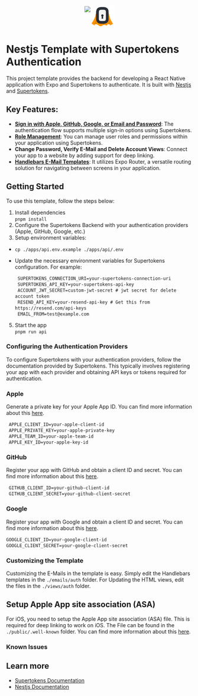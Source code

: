 <p align="center" style="display:flex; justify-content:center; align-items:center">
      <img src="https://nestjs.com/img/logo-small.svg" height="56"><img src="../../docs/supertokens-logo.png" height="64">
</p>

# Nestjs Template with Supertokens Authentication

This project template provides the backend for developing a React Native application with Expo and Supertokens to authenticate. It is built with [Nestjs](https://nestjs.com/) and [Supertokens](https://supertokens.io/).

## Key Features:

- [**Sign in with Apple, GitHub, Google, or Email and Password**](https://supertokens.com/docs/thirdpartyemailpassword/introduction): The authentication flow supports multiple sign-in options using Supertokens.
- [**Role Management**](https://supertokens.com/docs/userroles/introduction): You can manage user roles and permissions within your application using Supertokens.
- **Change Password, Verify E-Mail and Delete Account Views**: Connect your app to a website by adding support for deep linking.
- [**Handlebars E-Mail Templates**](https://handlebarsjs.com/): It utilizes Expo Router, a versatile routing solution for navigating between screens in your application.

## Getting Started

To use this template, follow the steps below:

1. Install dependencies  
   `pnpm install`
2. Configure the Supertokens Backend with your authentication providers (Apple, GitHub, Google, etc.)
3. Setup environment variables:

- `cp ./apps/api.env.example ./apps/api/.env`
- Update the necessary environment variables for Supertokens configuration. For example:

  ```
   SUPERTOKENS_CONNECTION_URI=your-supertokens-connection-uri
   SUPERTOKENS_API_KEY=your-supertokens-api-key
   ACCOUNT_JWT_SECRET=custom-jwt-secret # jwt secret for delete account token
   RESEND_API_KEY=your-resend-api-key # Get this from https://resend.com/api-keys
   EMAIL_FROM=test@example.com
  ```

5. Start the app  
   `pnpm run api`

### Configuring the Authentication Providers

To configure Supertokens with your authentication providers, follow the documentation provided by Supertokens. This typically involves registering your app with each provider and obtaining API keys or tokens required for authentication.

### Apple

Generate a private key for your Apple App ID. You can find more information about this [here](https://developer.apple.com/help/account/configure-app-capabilities/configure-sign-in-with-apple-for-the-web/).

```
 APPLE_CLIENT_ID=your-apple-client-id
 APPLE_PRIVATE_KEY=your-apple-private-key
 APPLE_TEAM_ID=your-apple-team-id
 APPLE_KEY_ID=your-apple-key-id
```

### GitHub

Register your app with GitHub and obtain a client ID and secret. You can find more information about this [here](https://docs.github.com/en/developers/apps/creating-an-oauth-app).

```
 GITHUB_CLIENT_ID=your-github-client-id
 GITHUB_CLIENT_SECRET=your-github-client-secret
```

### Google

Register your app with Google and obtain a client ID and secret. You can find more information about this [here](https://developers.google.com/identity/protocols/oauth2).

```
GOOGLE_CLIENT_ID=your-google-client-id
GOOGLE_CLIENT_SECRET=your-google-client-secret
```

### Customizing the Template

Customizing the E-Mails in the template is easy. Simply edit the Handlebars templates in the `./emails/auth` folder. For Updating the HTML views, edit the files in the `./views/auth` folder.

## Setup Apple App site association (ASA)

For iOS, you need to setup the Apple App site association (ASA) file. This is required for deep linking to work on iOS. The File can be found in the `./public/.well-known` folder. You can find more information about this [here](https://docs.expo.dev/guides/deep-linking/).

### Known Issues

## Learn more

- [Supertokens Documentation](https://supertokens.io/docs/)
- [Nestjs Documentation](https://docs.nestjs.com/)
